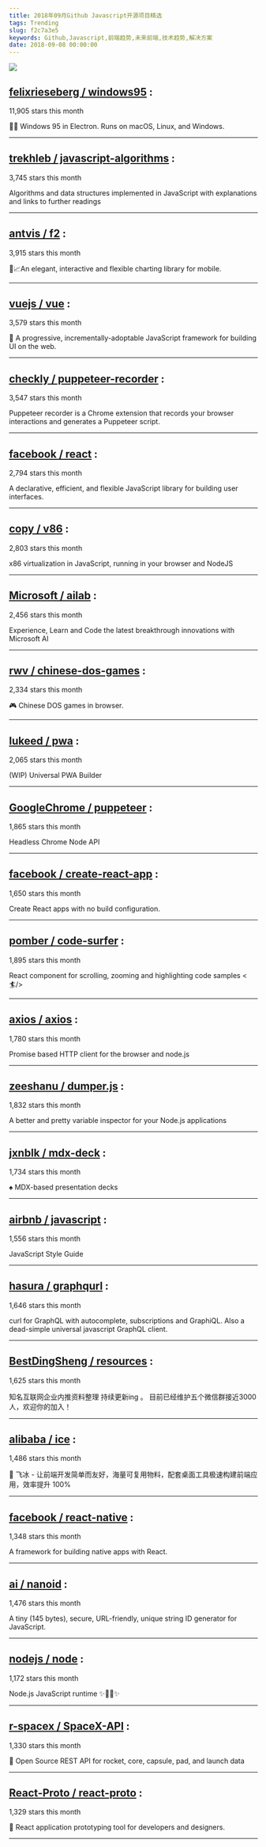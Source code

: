 ```yaml
---
title: 2018年09月Github Javascript开源项目精选
tags: Trending
slug: f2c7a3e5
keywords: Github,Javascript,前端趋势,未来前端,技术趋势,解决方案
date: 2018-09-08 00:00:00
---
```

![](https://static.alili.tech/images/github_16.png)
##   [felixrieseberg / windows95](https://github.com/felixrieseberg/windows95) : 
 
11,905 stars this month

💩🚀 Windows 95 in Electron. Runs on macOS, Linux, and Windows. 

---
##   [trekhleb / javascript-algorithms](https://github.com/trekhleb/javascript-algorithms) : 
 
3,745 stars this month

Algorithms and data structures implemented in JavaScript with explanations and links to further readings 

---
##   [antvis / f2](https://github.com/antvis/f2) : 
 
3,915 stars this month

📱📈An elegant, interactive and flexible charting library for mobile. 

---
##   [vuejs / vue](https://github.com/vuejs/vue) : 
 
3,579 stars this month

🖖 A progressive, incrementally-adoptable JavaScript framework for building UI on the web. 

---
##   [checkly / puppeteer-recorder](https://github.com/checkly/puppeteer-recorder) : 
 
3,547 stars this month

Puppeteer recorder is a Chrome extension that records your browser interactions and generates a Puppeteer script. 

---
##   [facebook / react](https://github.com/facebook/react) : 
 
2,794 stars this month

A declarative, efficient, and flexible JavaScript library for building user interfaces. 

---
##   [copy / v86](https://github.com/copy/v86) : 
 
2,803 stars this month

x86 virtualization in JavaScript, running in your browser and NodeJS 

---
##   [Microsoft / ailab](https://github.com/Microsoft/ailab) : 
 
2,456 stars this month

Experience, Learn and Code the latest breakthrough innovations with Microsoft AI 

---
##   [rwv / chinese-dos-games](https://github.com/rwv/chinese-dos-games) : 
 
2,334 stars this month

🎮 Chinese DOS games in browser. 

---
##   [lukeed / pwa](https://github.com/lukeed/pwa) : 
 
2,065 stars this month

(WIP) Universal PWA Builder 

---
##   [GoogleChrome / puppeteer](https://github.com/GoogleChrome/puppeteer) : 
 
1,865 stars this month

Headless Chrome Node API 

---
##   [facebook / create-react-app](https://github.com/facebook/create-react-app) : 
 
1,650 stars this month

Create React apps with no build configuration. 

---
##   [pomber / code-surfer](https://github.com/pomber/code-surfer) : 
 
1,895 stars this month

React component for scrolling, zooming and highlighting code samples <🏄/> 

---
##   [axios / axios](https://github.com/axios/axios) : 
 
1,780 stars this month

Promise based HTTP client for the browser and node.js 

---
##   [zeeshanu / dumper.js](https://github.com/zeeshanu/dumper.js) : 
 
1,832 stars this month

A better and pretty variable inspector for your Node.js applications 

---
##   [jxnblk / mdx-deck](https://github.com/jxnblk/mdx-deck) : 
 
1,734 stars this month

♠️ MDX-based presentation decks 

---
##   [airbnb / javascript](https://github.com/airbnb/javascript) : 
 
1,556 stars this month

JavaScript Style Guide 

---
##   [hasura / graphqurl](https://github.com/hasura/graphqurl) : 
 
1,646 stars this month

curl for GraphQL with autocomplete, subscriptions and GraphiQL. Also a dead-simple universal javascript GraphQL client. 

---
##   [BestDingSheng / resources](https://github.com/BestDingSheng/resources) : 
 
1,625 stars this month

知名互联网企业内推资料整理 持续更新ing 。 目前已经维护五个微信群接近3000人，欢迎你的加入！ 

---
##   [alibaba / ice](https://github.com/alibaba/ice) : 
 
1,486 stars this month

🚀 飞冰 - 让前端开发简单而友好，海量可复用物料，配套桌面工具极速构建前端应用，效率提升 100% 

---
##   [facebook / react-native](https://github.com/facebook/react-native) : 
 
1,348 stars this month

A framework for building native apps with React. 

---
##   [ai / nanoid](https://github.com/ai/nanoid) : 
 
1,476 stars this month

A tiny (145 bytes), secure, URL-friendly, unique string ID generator for JavaScript. 

---
##   [nodejs / node](https://github.com/nodejs/node) : 
 
1,172 stars this month

Node.js JavaScript runtime ✨🐢🚀✨ 

---
##   [r-spacex / SpaceX-API](https://github.com/r-spacex/SpaceX-API) : 
 
1,330 stars this month

🚀 Open Source REST API for rocket, core, capsule, pad, and launch data 

---
##   [React-Proto / react-proto](https://github.com/React-Proto/react-proto) : 
 
1,329 stars this month

🎨 React application prototyping tool for developers and designers. 

---

